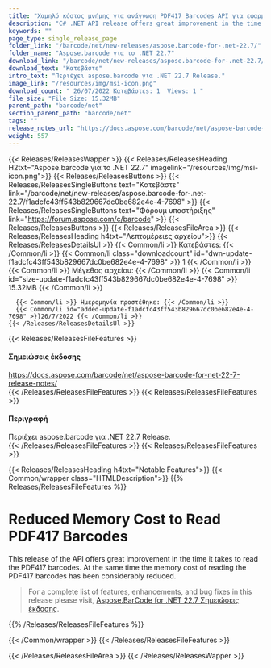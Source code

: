 ```yaml
---
title: "Χαμηλό κόστος μνήμης για ανάγνωση PDF417 Barcodes API για εφαρμογές C# .NET"
description: "C# .NET API release offers great improvement in the time it takes to read the PDF417 barcodes, memory cost of reading the PDF417 barcodes has been reduced."
keywords: ""
page_type: single_release_page
folder_link: "/barcode/net/new-releases/aspose.barcode-for-.net-22.7/"
folder_name: "Aspose.barcode για το .NET 22.7"
download_link: "/barcode/net/new-releases/aspose.barcode-for-.net-22.7/f1adcfc43ff543b829667dc0be682e4e-4-7698"
download_text: "Κατεβάστε"
intro_text: "Περιέχει aspose.barcode για .NET 22.7 Release."
image_link: "/resources/img/msi-icon.png"
download_count: " 26/07/2022 Κατεβάστεs: 1  Views: 1 "
file_size: "File Size: 15.32MB"
parent_path: "barcode/net"
section_parent_path: "barcode/net"
tags: ""
release_notes_url: "https://docs.aspose.com/barcode/net/aspose-barcode-for-net-22-7-release-notes/"
weight: 557
---
```


{{< Releases/ReleasesWapper >}}
  {{< Releases/ReleasesHeading H2txt="Aspose.barcode για το .NET 22.7" imagelink="/resources/img/msi-icon.png">}}
  {{< Releases/ReleasesButtons >}}
    {{< Releases/ReleasesSingleButtons text="Κατεβάστε" link="/barcode/net/new-releases/aspose.barcode-for-.net-22.7/f1adcfc43ff543b829667dc0be682e4e-4-7698" >}}
    {{< Releases/ReleasesSingleButtons text="Φόρουμ υποστήριξης" link="https://forum.aspose.com/c/barcode" >}}
  {{< Releases/ReleasesButtons >}}
  {{< Releases/ReleasesFileArea >}}
    {{< Releases/ReleasesHeading h4txt="Λεπτομέρειες αρχείου">}}
    {{< Releases/ReleasesDetailsUl >}}
      {{< Common/li >}} Κατεβάστεs: {{< /Common/li >}}
      {{< Common/li class="downloadcount" id="dwn-update-f1adcfc43ff543b829667dc0be682e4e-4-7698" >}} 1 {{< /Common/li >}}
      {{< Common/li >}} Μέγεθος αρχείου: {{< /Common/li >}}
      {{< Common/li id="size-update-f1adcfc43ff543b829667dc0be682e4e-4-7698" >}} 15.32MB {{< /Common/li >}}

      {{< Common/li >}} Ημερομηνία προστέθηκε: {{< /Common/li >}}
      {{< Common/li id="added-update-f1adcfc43ff543b829667dc0be682e4e-4-7698" >}}26/7/2022 {{< /Common/li >}}
    {{< /Releases/ReleasesDetailsUl >}}

  {{< Releases/ReleasesFileFeatures >}}
      <h4>Σημειώσεις έκδοσης</h4><div><a href='https://docs.aspose.com/barcode/net/aspose-barcode-for-net-22-7-release-notes/'>https://docs.aspose.com/barcode/net/aspose-barcode-for-net-22-7-release-notes/</a></div>
  {{< /Releases/ReleasesFileFeatures >}}
  {{< Releases/ReleasesFileFeatures >}}
      <h4>Περιγραφή</h4><div class="HTMLDescription">Περιέχει aspose.barcode για .NET 22.7 Release.</div>
  {{< /Releases/ReleasesFileFeatures >}}
  {{< Releases/ReleasesFileFeatures >}}

{{< Releases/ReleasesHeading h4txt="Notable Features">}}
{{< Common/wrapper class="HTMLDescription">}}
{{% Releases/ReleasesFileFeatures %}}

# Reduced Memory Cost to Read PDF417 Barcodes

This release of the API offers great improvement in the time it takes to read the PDF417 barcodes. At the same time the memory cost of reading the PDF417 barcodes has been considerably reduced.

> For a complete list of features, enhancements, and bug fixes in this release please visit, [Aspose.BarCode for .NET 22.7 Σημειώσεις έκδοσης](https://docs.aspose.com/barcode/net/aspose-barcode-for-net-22-7-release-notes/).

{{% /Releases/ReleasesFileFeatures %}}

{{< /Common/wrapper >}}
{{< /Releases/ReleasesFileFeatures >}}

{{< /Releases/ReleasesFileArea >}}
{{< /Releases/ReleasesWapper >}}
